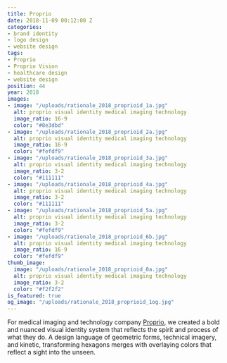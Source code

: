 ```yaml
---
title: Proprio
date: 2018-11-09 00:12:00 Z
categories:
- brand identity
- logo design
- website design
tags:
- Proprio
- Proprio Vision
- healthcare design
- website design
position: 44
year: 2018
images:
- image: "/uploads/rationale_2018_proprioid_1a.jpg"
  alt: proprio visual identity medical imaging technology
  image_ratio: 16-9
  color: "#8e3dbd"
- image: "/uploads/rationale_2018_proprioid_2a.jpg"
  alt: proprio visual identity medical imaging technology
  image_ratio: 16-9
  color: "#fefdf9"
- image: "/uploads/rationale_2018_proprioid_3a.jpg"
  alt: proprio visual identity medical imaging technology
  image_ratio: 3-2
  color: "#111111"
- image: "/uploads/rationale_2018_proprioid_4a.jpg"
  alt: proprio visual identity medical imaging technology
  image_ratio: 3-2
  color: "#111111"
- image: "/uploads/rationale_2018_proprioid_5a.jpg"
  alt: proprio visual identity medical imaging technology
  image_ratio: 3-2
  color: "#fefdf9"
- image: "/uploads/rationale_2018_proprioid_6b.jpg"
  alt: proprio visual identity medical imaging technology
  image_ratio: 16-9
  color: "#fefdf9"
thumb_image:
  image: "/uploads/rationale_2018_proprioid_0a.jpg"
  alt: proprio visual identity medical imaging technology
  image_ratio: 3-2
  color: "#f2f2f2"
is_featured: true
og_image: "/uploads/rationale_2018_proprioid_1og.jpg"
---
```


For medical imaging and technology company [Proprio](http://propriovision.com), we created a bold and nuanced visual identity system that reflects the spirit and process of what they do. A design language of geometric forms, technical imagery, and kinetic, transforming hexagons merges with overlaying colors that reflect a sight into the unseen.